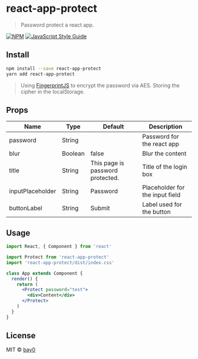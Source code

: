 # react-app-protect

> Password protect a react app.

[![NPM](https://img.shields.io/npm/v/react-app-protect.svg)](https://www.npmjs.com/package/react-app-protect) [![JavaScript Style Guide](https://img.shields.io/badge/code_style-standard-brightgreen.svg)](https://standardjs.com)

## Install

```bash
npm install --save react-app-protect
yarn add react-app-protect
```

> Using [FingerprintJS](https://github.com/fingerprintjs/fingerprintjs) to encrypt the password via AES.
> Storing the cipher in the localStorage.

## Props
| Name             | Type    | Default                          | Description                     |
|------------------|---------|----------------------------------|---------------------------------|
| password         | String  |                                  | Password for the react app      |
| blur             | Boolean | false                            | Blur the content                |
| title            | String  | This page is password protected. | Title of the login box          |
| inputPlaceholder | String  | Password                         | Placeholder for the input field |
| buttonLabel      | String  | Submit                           | Label used for the button       |

## Usage

```jsx
import React, { Component } from 'react'

import Protect from 'react-app-protect'
import 'react-app-protect/dist/index.css'

class App extends Component {
  render() {
    return (
      <Protect password="test">
        <div>Content</div>
      </Protect>
    )
  }
}
```
## License

MIT © [bay0](https://github.com/bay0)
